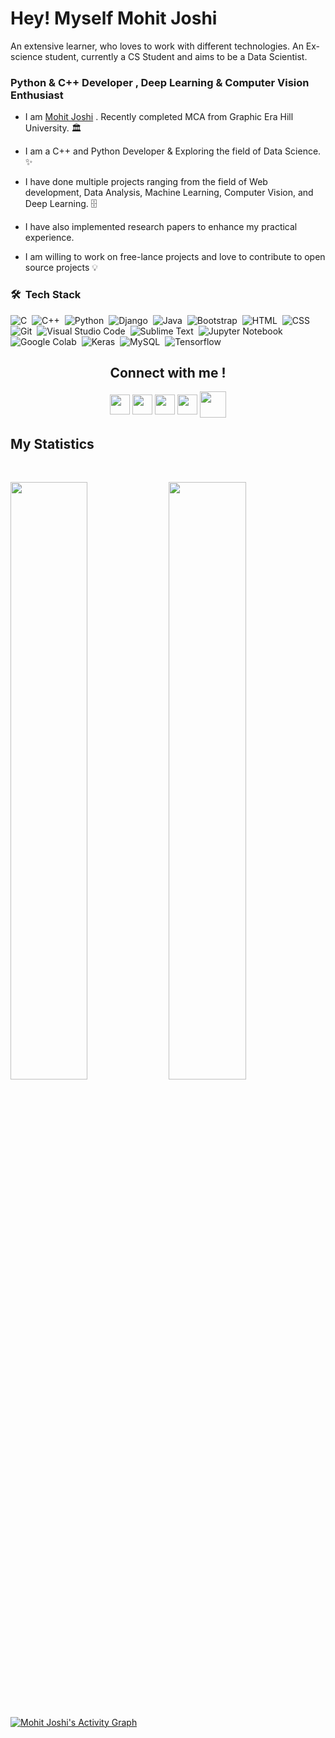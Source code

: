<div>
<h1>Hey! Myself Mohit Joshi </h1>

<p>An extensive learner, who loves to work with different technologies. An Ex-science student, currently a CS Student and aims to be a Data Scientist.</p>
</div>
<h3>Python & C++ Developer , Deep Learning & Computer Vision Enthusiast</h3>


* I am [Mohit Joshi](https://www.linkedin.com/in/mohit-joshi-249a17190/) . Recently completed MCA from Graphic Era Hill University. 🏛️

* I am a C++ and Python Developer & Exploring the field of Data Science. ✨

* I have done multiple projects ranging from the field of Web development, Data Analysis, Machine Learning, Computer Vision, and Deep Learning. 🗄️

* I have also implemented research papers to enhance my practical experience.

* I am willing to work on free-lance projects and love to  contribute to open source projects :bulb:


### 🛠 &nbsp;Tech Stack
![C](https://img.shields.io/badge/-C-05122A?style=flat&logo=C&logoColor=A8B9CC)&nbsp;
![C++](https://img.shields.io/badge/-C++-05122A?style=flat&logo=C%2B%2B&logoColor=00599C)&nbsp;
![Python](https://img.shields.io/badge/-Python-05122A?style=flat&logo=python)&nbsp;
![Django](https://img.shields.io/badge/-Django-05122A?style=flat&logo=django&logoColor=FF9800)&nbsp;
![Java](https://img.shields.io/badge/-Java-05122A?style=flat&logo=Java&logoColor=FFA518)&nbsp;
![Bootstrap](https://img.shields.io/badge/-Bootstrap-05122A?style=flat&logo=bootstrap&logoColor=563D7C)&nbsp;
![HTML](https://img.shields.io/badge/-HTML-05122A?style=flat&logo=HTML5)&nbsp;
![CSS](https://img.shields.io/badge/-CSS-05122A?style=flat&logo=CSS3&logoColor=1572B6)&nbsp;
![Git](https://img.shields.io/badge/-Git-05122A?style=flat&logo=git)&nbsp;
![Visual Studio Code](https://img.shields.io/badge/-Visual%20Studio%20Code-05122A?style=flat&logo=visual-studio-code&logoColor=007ACC)&nbsp;
![Sublime Text](https://img.shields.io/badge/-Sublime%20Text-05122A?style=flat&logo=sublime-text&logoColor=FF9800)&nbsp;
![Jupyter Notebook](https://img.shields.io/badge/-Jupyter%20Notebook-05122A?style=flat&logo=jupyter&logoColor=F37626)&nbsp;
![Google Colab](https://img.shields.io/badge/-Google%20Colab-05122A?style=flat&logo=google-colab&logoColor=F9AB00)&nbsp;
![Keras](https://img.shields.io/badge/-Keras-05122A?style=flat&logo=keras&logoColor=D00000)&nbsp;
![MySQL](https://img.shields.io/badge/-MySQL-05122A?style=flat&logo=mysql&logoColor=4479A1)&nbsp;
![Tensorflow](https://img.shields.io/badge/-Tensorflow-05122A?style=flat&logo=tensorflow&logoColor=FF6F00)&nbsp;

<h2 align="center"> Connect with me !</h2>
<div align="center">
<a href = 'https://www.linkedin.com/in/mohit-joshi-249a17190/'> <img width = '32px' align= 'center' src="https://raw.githubusercontent.com/rahulbanerjee26/githubAboutMeGenerator/main/icons/linked-in-alt.svg"/></a> 
<a href = 'https://twitter.com/mohitjoshi__'> <img width = '32px' align= 'center' src="https://raw.githubusercontent.com/rahulbanerjee26/githubAboutMeGenerator/main/icons/twitter.svg"/></a> 
<a href = 'https://medium.com/@themohitjoshi'> <img width = '32px' align= 'center' src="https://raw.githubusercontent.com/rahulbanerjee26/githubAboutMeGenerator/main/icons/medium.svg"/></a> 
<a href = 'https://www.instagram.com/nothingbutmohitjoshi/'> <img width = '32px' align= 'center' src="https://raw.githubusercontent.com/rahulbanerjee26/githubAboutMeGenerator/main/icons/instagram.svg"/></a> 
<a href = 'https://github.com/work-mohit/'> <img width = '42px' align= 'center' 
src="https://img.icons8.com/glyph-neue/64/000000/github.png"/></a>

</div>

 ## My Statistics
<br/>

<p align="left">
  
  <img width="49.5%" src="https://github-readme-stats.vercel.app/api?username=work-mohit&show_icons=true&theme=tokyonight&hide_border=true" />
    <img width="49.5%" src="https://github-readme-streak-stats.herokuapp.com/?user=work-mohit&theme=tokyonight&hide_border=true" />
  </a>
</p>
<br>

[![Mohit Joshi's Activity Graph](https://activity-graph.herokuapp.com/graph?username=work-mohit&custom_title=Mohit%20Joshi's%20Contribution%20Graph&theme=github&bg_color=282828&hide_border=true&line=d1a01f&point=c58545)]()



